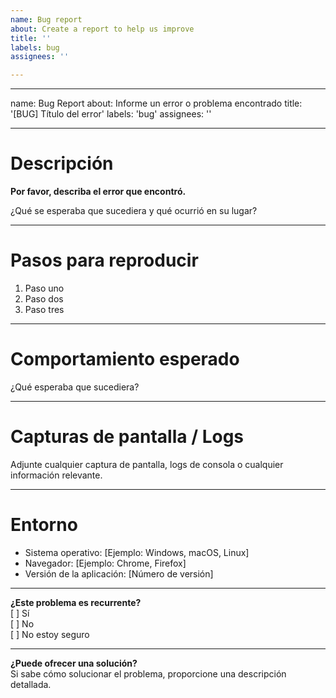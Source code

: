 ```yaml
---
name: Bug report
about: Create a report to help us improve
title: ''
labels: bug
assignees: ''

---
```


---
name: Bug Report
about: Informe un error o problema encontrado
title: '[BUG] Título del error'
labels: 'bug'
assignees: ''

---

# Descripción
**Por favor, describa el error que encontró.**

¿Qué se esperaba que sucediera y qué ocurrió en su lugar?

---

# Pasos para reproducir
1. Paso uno
2. Paso dos
3. Paso tres

---

# Comportamiento esperado
¿Qué esperaba que sucediera?

---

# Capturas de pantalla / Logs
Adjunte cualquier captura de pantalla, logs de consola o cualquier información relevante.

---

# Entorno
- Sistema operativo: [Ejemplo: Windows, macOS, Linux]
- Navegador: [Ejemplo: Chrome, Firefox]
- Versión de la aplicación: [Número de versión]

---

**¿Este problema es recurrente?**  
[ ] Sí  
[ ] No  
[ ] No estoy seguro

---

**¿Puede ofrecer una solución?**  
Si sabe cómo solucionar el problema, proporcione una descripción detallada.
